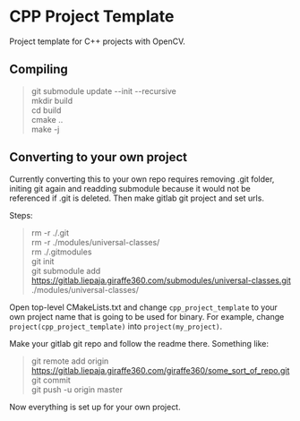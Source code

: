 # CPP Project Template
Project template for C++ projects with OpenCV.

## Compiling
>git submodule update --init --recursive  
>mkdir build  
>cd build  
>cmake ..  
>make -j  

## Converting to your own project  
Currently converting this to your own repo requires removing .git folder, initing git again and readding submodule because it would not be referenced if .git is deleted. Then make gitlab git project and set urls.  

Steps:  
>rm -r ./.git  
>rm -r ./modules/universal-classes/  
>rm ./.gitmodules  
>git init  
>git submodule add https://gitlab.liepaja.giraffe360.com/submodules/universal-classes.git ./modules/universal-classes/  

Open top-level CMakeLists.txt and change ```cpp_project_template``` to your own project name that is going to be used for binary. For example, change ```project(cpp_project_template)``` into ```project(my_project)```.

Make your gitlab git repo and follow the readme there. Something like:  
>git remote add origin https://gitlab.liepaja.giraffe360.com/giraffe360/some_sort_of_repo.git  
>git commit  
>git push -u origin master  

Now everything is set up for your own project.